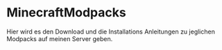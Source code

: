 # MinecraftModpacks

Hier wird es den Download und die Installations Anleitungen zu jeglichen Modpacks auf meinen Server geben.
